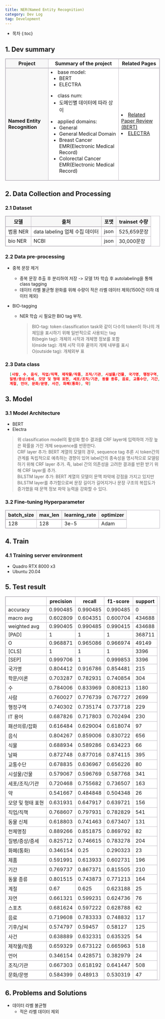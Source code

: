 ```yaml
---
title: NER(Named Entity Recognition)
category: Dev Log
tag: Development
---
```








* 목차
{:toc}







## 1\. Dev summary
<html>
  <head>
    <style type="text/css">
      .line{border-bottom: 1px solid #BDB8C1;}
      .line2{border-bottom: 2px solid #BDB8C1;}
      .line3{border-bottom: 1px solid #BDB8C1; background-color: #F7F7F7;}
      .line4{border-bottom: 2px solid #BDB8C1; background-color: #F7F7F7;}
      table, th, td {
         border:1px solid #BDB8C1;
         background-color: #FFFFFF;
       }
    </style>
   </head>
   <body>
     <table style="border-collapse:collapse">
       <tr>
         <th class="line4" bgcolor="#F8F7F9">Project</th>
         <th class="line2">Summary of the project</th><th class="line2">Related Pages</th>
       </tr>
       <tr>
         <td class="line3"><strong>Named Entity Recognition</strong></td>
         <td class="line">
           <li>base model: 
             <ul>
               <li>BERT</li>
               <li>ELECTRA</li>
             </ul>
           </li>
           <li>class num: 
             <ul>
               <li>도메인별 데이터에 따라 상이</li>
             </ul>
           </li>
           <li>applied domains:
             <ul>
               <li>General</li>
               <li>General Medical Domain</li>
               <li>Breast Cancer EMR(Electronic Medical Record)</li>
               <li>Colorectal Cancer EMR(Electronic Medical Record)</li>
             </ul>
           </li>
         </td>
         <td class="line">
<!--            <li><a href="https://finddme.github.io/development/2022/09/24/NER/">Project Details</a></li> -->
<!--            <li><a href="https://github.com/finddme/NER_electra">NER Code</a></li> -->
           <li><a href="https://finddme.github.io/natural%20language%20processing/2019/11/22/Bert/">Related Paper Review (BERT)</a></li>
           <li><a href="https://finddme.github.io/natural%20language%20processing/2022/11/30/LMsummary/#electra--efficiently-learning-an-encoder-that-classifies-token-replacements-accurately">ELECTRA</a></li>
         </td>
       </tr>
   </table>
 </body>
</html>

 
## 2\. Data Collection and Processing

### 2.1 Dataset

<html>
  <head>
    <style type="text/css">
      .line{border-bottom: 1px solid #BDB8C1;}
      .line2{border-bottom: 2px solid #BDB8C1;}
      .line3{border-bottom: 1px solid #BDB8C1; background-color: #F7F7F7;}
      .line4{border-bottom: 2px solid #BDB8C1; background-color: #F7F7F7;}
      table, th, td {
         border:1px solid #BDB8C1;
         background-color: #FFFFFF;
       }
    </style>
   </head>
   <body>
     <table style="border-collapse:collapse">
       <tr><th class="line4" bgcolor="#F8F7F9">모델</th><th class="line4" bgcolor="#F8F7F9">출처</th><th class="line4" bgcolor="#F8F7F9">포맷</th><th class="line4" bgcolor="#F8F7F9">trainset 수량</th></tr>
       <tr><td class="line">범용 NER</td><td class="line">data labeling 업체 수집 데이터</td><td class="line">json</td><td class="line">525,659문장</td></tr>
       <tr><td class="line">bio NER</td><td class="line">NCBI</td><td class="line">json</td><td class="line">30,000문장</td></tr>
<!--        <tr><td class="line3"><strong>total</strong></td><td class="line3"> </td><td class="line3">525,659문장</td></tr> -->
     </table>
 </body>
 </html>

### 2.2 Data pre-processing
  - 중복 문장 제거
    - 중복 문장 추출 후 분리하여 저장 -> 모델 1차 학습 후 autolabeling을 통해 class tagging
    - 데이터 라벨 불균형 완화를 위해 수량이 적은 라벨 데이터 제외(1500건 이하 데이터 제외)

  - BIO-tagging
    - NER 학습 시 필요한 BIO tag 부착.
      > BIO-tag: token classification task와 같이 다수의 token이 하나의 개체임을 표시하기 위해 일반적으로 사용되는 tag<br>
      > B(begin tag): 개체의 시작과 개체명 정보를 포함<br>
      > I(inside tag): 개체 시작 이후 끝까지 개체 내부를 표시<br>
      > O(outside tag): 개체외부 표

### 2.3 Data class
```json
  [사람, 수, 음식, 직업/직책, 제작물/작품, 조직/기관, 시설물/건물, 국가명, 행정구역, 학문/이론, IT 용어, 제품, 동물 신체, 날짜, 
  질병/증상/증세, 모양 및 형태 표현, 세포/조직/기관, 동물 종류, 음료, 교통수단, 기간, 패션의류/잡화, 자연, 천체명칭, 기후/날씨, 식물, 스포츠, 
  계절, 언어, 문화/문명, 사건, 화폐(통화), 약]
```
## 3\. Model

### 3.1 Model Architecture
  - BERT
  - Electra

  > 위 classification model의 활성화 함수 결과를 CRF layer에 입력하여 가장 높은 확률을 가진 개체 sequence를 반환한다.<br>
  > CRF layer 추가: BERT 계열의 모델의 경우, sequence tag 추론 시 token간의 관계를 독립적으로 예측하는 경향이 있어 label간의 종속성을 명시적으로 모델링하기 위해 CRF layer 추가. 즉, label 간의 의존성을 고려한 결과를 반환 받기 위해 CRF layer를 추가.<br>
  > BiLSTM layer 추가:  BERT 계열의 모델이 문맥 파악에 강점을 가지고 있지만 BiLSTM layer를 추가함으로써 문장 길이가 길어지거나 문장 구조의 복잡도가 증가했을 때 문맥 정보 파악 능력을 강화할 수 있다.

### 3.2 Fine-tuning Hyperparameter

<html>
  <head>
    <style type="text/css">
      .line{border-bottom: 1px solid #BDB8C1;}
      .line2{border-bottom: 2px solid #BDB8C1;}
      .line3{border-bottom: 1px solid #BDB8C1; background-color: #F7F7F7;}
      .line4{border-bottom: 2px solid #BDB8C1; background-color: #F7F7F7;}
      table, th, td {
         border:1px solid #BDB8C1;
         background-color: #FFFFFF;
       }
    </style>
   </head>
   <body>
     <table style="border-collapse:collapse">
       <tr><th class="line4" bgcolor="#F8F7F9">batch_size</th><th class="line4" bgcolor="#F8F7F9">max_len</th><th class="line4" bgcolor="#F8F7F9">learning_rate</th><th class="line4" bgcolor="#F8F7F9">optimizer</th></tr>
       <tr><td class="line">128</td><td class="line">128</td><td class="line">3e-5</td><td class="line">Adam</td></tr>
     </table>
 </body>
 </html>
 
## 4\. Train

### 4.1 Training server environment
  - Quadro RTX 8000 x3
  - Ubuntu 20.04

## 5\. Test result

|              | precision | recall   | f1-score | support |
| ------------ | --------- | -------- | -------- | ------- |
| accuracy     | 0.990485  | 0.990485 | 0.990485 | 0       |
| macro avg    | 0.602809  | 0.604351 | 0.600704 | 434688  |
| weighted avg | 0.990405  | 0.990485 | 0.990415 | 434688  |
| [PAD]        | 1         | 1        | 1        | 368711  |
| O            | 0.968871  | 0.965086 | 0.966974 | 49149   |
| [CLS]        | 1         | 1        | 1        | 3396    |
| [SEP]        | 0.999706  | 1        | 0.999853 | 3396    |
| 국가명          | 0.804412  | 0.916786 | 0.854481 | 215     |
| 학문/이론        | 0.703287  | 0.782931 | 0.740854 | 304     |
| 수            | 0.784006  | 0.833969 | 0.808213 | 1180    |
| 사람           | 0.760027  | 0.776739 | 0.767727 | 2699    |
| 행정구역         | 0.740302  | 0.735174 | 0.737718 | 229     |
| IT 용어        | 0.687826  | 0.717803 | 0.702494 | 230     |
| 패션의류/잡화      | 0.616484  | 0.629004 | 0.618074 | 97      |
| 음식           | 0.804267  | 0.859006 | 0.830722 | 656     |
| 식물           | 0.688934  | 0.589286 | 0.634223 | 66      |
| 날짜           | 0.872748  | 0.877016 | 0.874115 | 395     |
| 교통수단         | 0.678835  | 0.636967 | 0.656226 | 80      |
| 시설물/건물       | 0.579067  | 0.596769 | 0.587768 | 341     |
| 세포/조직/기관     | 0.720468  | 0.755682 | 0.736507 | 163     |
| 약            | 0.541667  | 0.484848 | 0.504348 | 26      |
| 모양 및 형태 표현   | 0.631931  | 0.647917 | 0.639721 | 156     |
| 직업/직책        | 0.768607  | 0.797931 | 0.782829 | 541     |
| 동물 신체        | 0.618803  | 0.741463 | 0.673407 | 131     |
| 천체명칭         | 0.889266  | 0.851875 | 0.869792 | 82      |
| 질병/증상/증세     | 0.825712  | 0.746615 | 0.783278 | 204     |
| 화폐(통화)       | 0.346154  | 0.25     | 0.290323 | 23      |
| 제품           | 0.591991  | 0.613933 | 0.602731 | 196     |
| 기간           | 0.769737  | 0.867371 | 0.815505 | 210     |
| 동물 종류        | 0.801515  | 0.743873 | 0.771213 | 164     |
| 계절           | 0.67      | 0.625    | 0.623188 | 25      |
| 자연           | 0.661321  | 0.599231 | 0.624736 | 76      |
| 스포츠          | 0.681624  | 0.597222 | 0.628788 | 62      |
| 음료           | 0.719608  | 0.783333 | 0.748832 | 117     |
| 기후/날씨        | 0.574797  | 0.59457  | 0.58127  | 125     |
| 사건           | 0.638889  | 0.632331 | 0.635325 | 54      |
| 제작물/작품       | 0.659329  | 0.673122 | 0.665963 | 518     |
| 언어           | 0.346154  | 0.428571 | 0.382979 | 24      |
| 조직/기관        | 0.667303  | 0.618192 | 0.641447 | 508     |
| 문화/문명        | 0.584399  | 0.48913  | 0.530319 | 47      |


## 6\. Problems and Solutions
  - 데이터 라벨 불균형
    - 적은 라벨 데이터 제외



